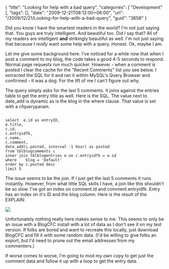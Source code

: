 {
	"title": "Looking for help with a bad query",
	"categories": [
		"Development"
	],
	"tags": [],
	"date": "2009-12-21T08:12:00+06:00",
	"url": "/2009/12/21/Looking-for-help-with-a-bad-query",
	"guid": "3658"
}

Did you know I have the smartest readers in the world? I'm not just saying that. You guys are truly intelligent. And beautiful too. Did I say that? All of my readers are intelligent <b>and</b> strikingly beautiful as well. I'm not just saying that because I <i>really</i> want some help with a query. Honest. Ok, maybe I am. 

Let me give some background here. I've noticed for a while now that when I post a comment to my blog, the code takes a good 4-5 seconds to respond. Normal page requests run much quicker. However - when a comment is posted I clear the cache for the "Recent Comments" list you see below. I extracted the SQL for it and ran it within MySQL's Query Browser and confirmed - it was a dog. For the lift of me I can't figure out why. 

The query simply asks for the last 5 comments. It joins against the entries table to get the entry title as well. Here is the SQL. The value next to date_add is dynamic as is the blog in the where clause. That value is set with a cfqueryparam.

<code>
select  e.id as entryID,
e.title,
c.id,
c.entryidfk,
c.name,
c.comment,
date_add(c.posted, interval -1 hour) as posted
from tblblogcomments c
inner join tblblogentries e on c.entryidfk = e.id
where	 blog = 'Default'
order by c.posted desc
limit 5
</code>

The issue seems to be the join. If I just get the last 5 comments it runs instantly. However, from what little SQL skills I have, a join like this shouldn't be so slow. I've got an index on comment.id and comment.entryidfk. Entry has an index on it's ID and the blog column. Here is the result of the EXPLAIN:

<img src="https://static.raymondcamden.com/images/Picture 77.png" />

Unfortunately nothing really here makes sense to me. This seems to only be an issue with a BlogCFC install with a lot of data as I don't see it on my test version. If folks are bored and want to recreate this locally, just download BlogCFC and fill it with some random data. (I'd be willing to give folks an export, but I'd need to prune out the email addresses from my commenters.) 

If worse comes to worse, I'm going to mod my own copy to get just the comment data and follow it up with a loop to get the entry data.